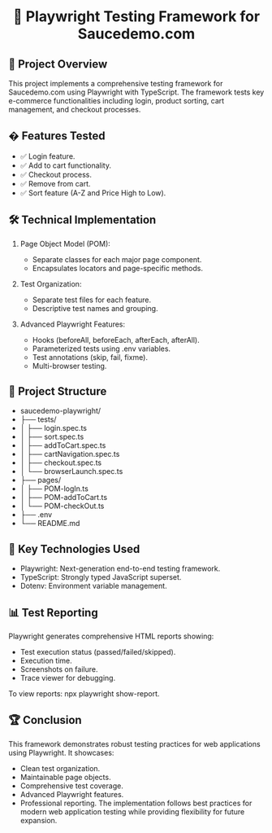 # <p align="center"> 🚀 Playwright Testing Framework for Saucedemo.com </p>


## 📝 Project Overview
This project implements a comprehensive testing framework for Saucedemo.com using Playwright with TypeScript. The framework tests key e-commerce functionalities including login, product sorting, cart management, and checkout processes.


## � Features Tested
- ✅ Login feature.
- ✅ Add to cart functionality.
- ✅ Checkout process.
- ✅ Remove from cart.
- ✅ Sort feature (A-Z and Price High to Low).


## 🛠️ Technical Implementation
1. Page Object Model (POM):
   - Separate classes for each major page component.
   - Encapsulates locators and page-specific methods.
    
2. Test Organization:
   - Separate test files for each feature.
   - Descriptive test names and grouping.

3. Advanced Playwright Features:
   - Hooks (beforeAll, beforeEach, afterEach, afterAll).
   - Parameterized tests using .env variables.
   - Test annotations (skip, fail, fixme).
   - Multi-browser testing.


## 📁 Project Structure
- saucedemo-playwright/
- ├── tests/
- │   ├── login.spec.ts
- │   ├── sort.spec.ts
- │   ├── addToCart.spec.ts
- │   ├── cartNavigation.spec.ts
- │   ├── checkout.spec.ts
- │   └── browserLaunch.spec.ts
- ├── pages/
- │   ├── POM-logIn.ts
- │   ├── POM-addToCart.ts
- │   └── POM-checkOut.ts
- ├── .env
- └── README.md


## 🔧 Key Technologies Used
- Playwright: Next-generation end-to-end testing framework.
- TypeScript: Strongly typed JavaScript superset.
- Dotenv: Environment variable management.


## 📊 Test Reporting
Playwright generates comprehensive HTML reports showing:
- Test execution status (passed/failed/skipped).
- Execution time.
- Screenshots on failure.
- Trace viewer for debugging.

To view reports:
npx playwright show-report.


## 🏆 Conclusion
This framework demonstrates robust testing practices for web applications using Playwright. It showcases:
- Clean test organization.
- Maintainable page objects.
- Comprehensive test coverage.
- Advanced Playwright features.
- Professional reporting.
The implementation follows best practices for modern web application testing while providing flexibility for future expansion.
